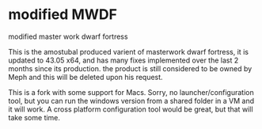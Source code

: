 # modified MWDF
modified master work dwarf fortress


This is the amostubal produced varient of masterwork dwarf fortress, it is updated to 43.05 x64, and has many fixes implemented over the last 2 months since its production.  the product is still considered to be owned by Meph and this will be deleted upon his request.

This is a fork with some support for Macs.  Sorry, no launcher/configuration tool, but you can run the windows version from a shared folder in a VM and it will work.  A cross platform configuration tool would be great, but that will take some time.


